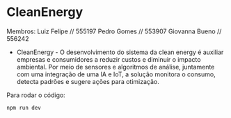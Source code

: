 # CleanEnergy

Membros: 
Luiz Felipe // 555197
Pedro Gomes // 553907
Giovanna Bueno // 556242

- CleanEnergy -
O desenvolvimento do sistema da clean energy é auxiliar empresas e consumidores a reduzir custos e diminuir o impacto ambiental. Por meio de sensores e algoritmos de análise, juntamente com uma integração de uma IA e IoT, a solução monitora o consumo, detecta padrões e sugere ações para otimização.

Para rodar o código:
```bash
npm run dev
```
